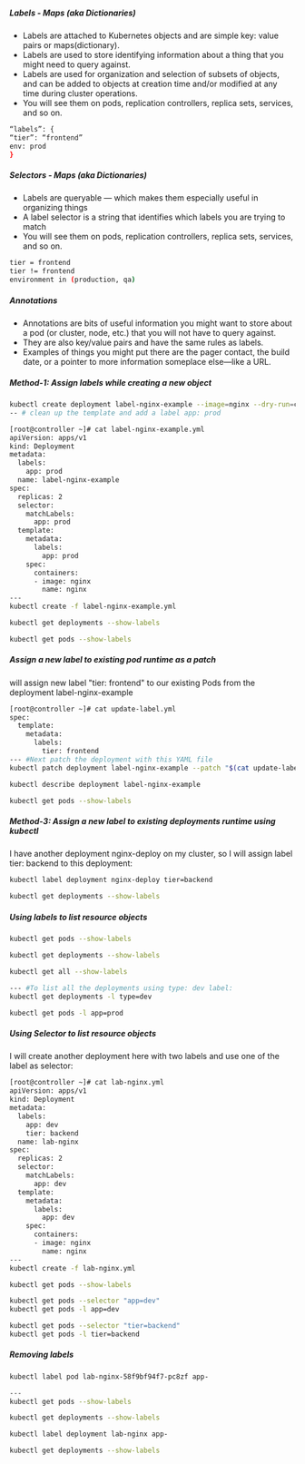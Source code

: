 
##### Labels -  Maps (aka Dictionaries)
- Labels are attached to Kubernetes objects and are simple key: value pairs or maps(dictionary).
- Labels are used to store identifying information about a thing that you might need to query against.
- Labels are used for organization and selection of subsets of objects, and can be added to objects at creation time and/or modified at any time during cluster operations.
- You will see them on pods, replication controllers, replica sets, services, and so on.

``````sh
“labels”: {
“tier”: “frontend”
env: prod
}

``````

##### Selectors -  Maps (aka Dictionaries)
- Labels are queryable — which makes them especially useful in organizing things
-  A label selector is a string that identifies which labels you are trying to match
- You will see them on pods, replication controllers, replica sets, services, and so on.

``````sh
tier = frontend
tier != frontend
environment in (production, qa)
``````
##### Annotations
- Annotations are bits of useful information you might want to store about a pod (or cluster, node, etc.) that you will not have to query against.
- They are also key/value pairs and have the same rules as labels.
- Examples of things you might put there are the pager contact, the build date, or a pointer to more information someplace else—like a URL.

##### Method-1: Assign labels while creating a new object

``````sh
kubectl create deployment label-nginx-example --image=nginx --dry-run=client -oyaml > label-nginx-example.yml
-- # clean up the template and add a label app: prod

[root@controller ~]# cat label-nginx-example.yml
apiVersion: apps/v1
kind: Deployment
metadata:
  labels:
    app: prod
  name: label-nginx-example
spec:
  replicas: 2
  selector:
    matchLabels:
      app: prod
  template:
    metadata:
      labels:
        app: prod
    spec:
      containers:
      - image: nginx
        name: nginx
---
kubectl create -f label-nginx-example.yml

kubectl get deployments --show-labels

kubectl get pods --show-labels

``````
#####  Assign a new label to existing pod runtime as a patch

will assign new label "tier: frontend" to our existing Pods from the deployment label-nginx-example
``````sh
[root@controller ~]# cat update-label.yml
spec:
  template:
    metadata:
      labels:
        tier: frontend
--- #Next patch the deployment with this YAML file
kubectl patch deployment label-nginx-example --patch "$(cat update-label.yml)"

kubectl describe deployment label-nginx-example

kubectl get pods --show-labels

``````
#####  Method-3: Assign a new label to existing deployments runtime using kubectl

I have another deployment nginx-deploy on my cluster, so I will assign label tier: backend to this deployment:
``````sh
kubectl label deployment nginx-deploy tier=backend

kubectl get deployments --show-labels

``````
#####  Using labels to list resource objects

``````sh
kubectl get pods --show-labels

kubectl get deployments --show-labels

kubectl get all --show-labels

--- #To list all the deployments using type: dev label:
kubectl get deployments -l type=dev

kubectl get pods -l app=prod
``````

#####  Using Selector to list resource objects
I will create another deployment here with two labels and use one of the label as selector:
``````sh
[root@controller ~]# cat lab-nginx.yml
apiVersion: apps/v1
kind: Deployment
metadata:
  labels:
    app: dev
    tier: backend
  name: lab-nginx
spec:
  replicas: 2
  selector:
    matchLabels:
      app: dev
  template:
    metadata:
      labels:
        app: dev
    spec:
      containers:
      - image: nginx
        name: nginx
---
kubectl create -f lab-nginx.yml

kubectl get pods --show-labels

kubectl get pods --selector "app=dev"
kubectl get pods -l app=dev

kubectl get pods --selector "tier=backend"
kubectl get pods -l tier=backend
``````
#####  Removing labels

``````sh
kubectl label pod lab-nginx-58f9bf94f7-pc8zf app-

---
kubectl get pods --show-labels

kubectl get deployments --show-labels

kubectl label deployment lab-nginx app-

kubectl get deployments --show-labels
``````